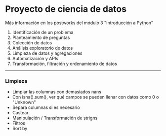 # Proyecto de ciencia de datos

Más información en los postworks del módulo 3 "Introducción a Python"

1. Identificación de un problema
2. Planteamiento de preguntas
3. Colección de datos
4. Análisis exploratorio de datos
5. Limpieza de datos y agregaciones
6. Automatización y APIs
7. Transformación, filtración y ordenamiento de datos
---
### Limpieza

- Limpiar las columnas con demasiados nans
- Con isna().sum(), ver qué campos se pueden llenar con datos como 0 o "Unknown"
- Separa columnas si es necesario
- Castear
- Manipulación / Transformación de strigns
- Filtros
- Sort by
